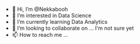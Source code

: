 - 👋 Hi, I’m @Nekkabooh
- 👀 I’m interested in Data Science 
- 🌱 I’m currently learning Data Analytics 
- 💞️ I’m looking to collaborate on ... I'm not sure yet 
- 📫 How to reach me ...

<!---
Nekkabooh/Nekkabooh is a ✨ special ✨ repository because its `README.md` (this file) appears on your GitHub profile.
You can click the Preview link to take a look at your changes.
--->
